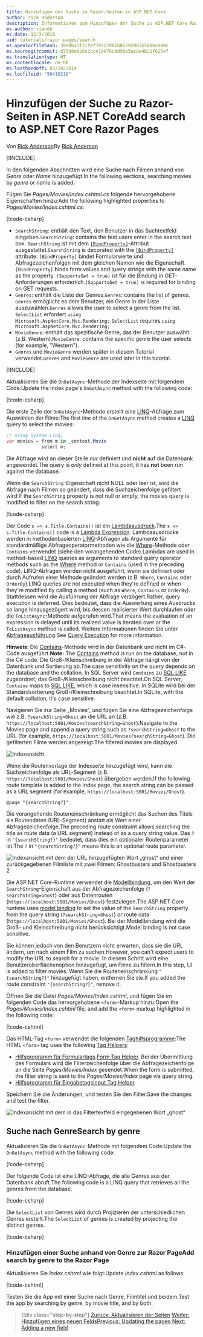 ```yaml
---
title: Hinzufügen der Suche zu Razor-Seiten in ASP.NET Core
author: rick-anderson
description: Informationen zum Hinzufügen der Suche zu ASP.NET Core Razor Pages
ms.author: riande
ms.date: 12/3/2018
uid: tutorials/razor-pages/search
ms.openlocfilehash: 3900b33f31fef79327d01b0579208355b0bce90c
ms.sourcegitcommit: d75d8eb26c2cce19876c8d5b65ac8a4b21f625ef
ms.translationtype: HT
ms.contentlocale: de-DE
ms.lasthandoff: 02/19/2019
ms.locfileid: "56410218"
---
```

# <a name="add-search-to-aspnet-core-razor-pages"></a><span data-ttu-id="9ceb5-103">Hinzufügen der Suche zu Razor-Seiten in ASP.NET Core</span><span class="sxs-lookup"><span data-stu-id="9ceb5-103">Add search to ASP.NET Core Razor Pages</span></span>

<span data-ttu-id="9ceb5-104">Von [Rick Anderson](https://twitter.com/RickAndMSFT)</span><span class="sxs-lookup"><span data-stu-id="9ceb5-104">By [Rick Anderson](https://twitter.com/RickAndMSFT)</span></span>

[!INCLUDE[](~/includes/rp/download.md)]

<span data-ttu-id="9ceb5-105">In den folgenden Abschnitten wird eine Suche nach Filmen anhand von *Genre* oder *Name* hinzugefügt.</span><span class="sxs-lookup"><span data-stu-id="9ceb5-105">In the following sections, searching movies by *genre* or *name* is added.</span></span>

<span data-ttu-id="9ceb5-106">Fügen Sie *Pages/Movies/Index.cshtml.cs* folgende hervorgehobene Eigenschaften hinzu:</span><span class="sxs-lookup"><span data-stu-id="9ceb5-106">Add the following highlighted properties to *Pages/Movies/Index.cshtml.cs*:</span></span>

[!code-csharp[](razor-pages-start/sample/RazorPagesMovie22/Pages/Movies/Index.cshtml.cs?name=snippet_newProps&highlight=11-999)]

* <span data-ttu-id="9ceb5-107">`SearchString`: enthält den Text, den Benutzer in das Suchtextfeld eingeben.</span><span class="sxs-lookup"><span data-stu-id="9ceb5-107">`SearchString`: contains the text users enter in the search text box.</span></span> <span data-ttu-id="9ceb5-108">`SearchString` ist mit dem [`[BindProperty]`](/dotnet/api/microsoft.aspnetcore.mvc.bindpropertyattribute)-Attribut ausgestattet.</span><span class="sxs-lookup"><span data-stu-id="9ceb5-108">`SearchString` is decorated with the [`[BindProperty]`](/dotnet/api/microsoft.aspnetcore.mvc.bindpropertyattribute) attribute.</span></span> <span data-ttu-id="9ceb5-109">`[BindProperty]` bindet Formularwerte und Abfragezeichenfolgen mit dem gleichen Namen wie die Eigenschaft.</span><span class="sxs-lookup"><span data-stu-id="9ceb5-109">`[BindProperty]` binds form values and query strings with the same name as the property.</span></span> <span data-ttu-id="9ceb5-110">`(SupportsGet = true)` ist für die Bindung in GET-Anforderungen erforderlich.</span><span class="sxs-lookup"><span data-stu-id="9ceb5-110">`(SupportsGet = true)` is required for binding on GET requests.</span></span>
* <span data-ttu-id="9ceb5-111">`Genres`: enthält die Liste der Genres.</span><span class="sxs-lookup"><span data-stu-id="9ceb5-111">`Genres`: contains the list of genres.</span></span> <span data-ttu-id="9ceb5-112">`Genres` ermöglicht es dem Benutzer, ein Genre in der Liste auszuwählen.</span><span class="sxs-lookup"><span data-stu-id="9ceb5-112">`Genres` allows the user to select a genre from the list.</span></span> <span data-ttu-id="9ceb5-113">`SelectList` erfordert `using Microsoft.AspNetCore.Mvc.Rendering;`.</span><span class="sxs-lookup"><span data-stu-id="9ceb5-113">`SelectList` requires `using Microsoft.AspNetCore.Mvc.Rendering;`</span></span>
* <span data-ttu-id="9ceb5-114">`MovieGenre`: enthält das spezifische Genre, das der Benutzer auswählt (z.B. Western).</span><span class="sxs-lookup"><span data-stu-id="9ceb5-114">`MovieGenre`: contains the specific genre the user selects (for example, "Western").</span></span>
* <span data-ttu-id="9ceb5-115">`Genres` und `MovieGenre` werden später in diesem Tutorial verwendet.</span><span class="sxs-lookup"><span data-stu-id="9ceb5-115">`Genres` and `MovieGenre` are used later in this tutorial.</span></span>

[!INCLUDE[](~/includes/bind-get.md)]

<span data-ttu-id="9ceb5-116">Aktualisieren Sie die `OnGetAsync`-Methode der Indexseite mit folgendem Code:</span><span class="sxs-lookup"><span data-stu-id="9ceb5-116">Update the Index page's `OnGetAsync` method with the following code:</span></span>

[!code-csharp[](razor-pages-start/sample/RazorPagesMovie22/Pages/Movies/Index.cshtml.cs?name=snippet_1stSearch)]

<span data-ttu-id="9ceb5-117">Die erste Zeile der `OnGetAsync`-Methode erstellt eine [LINQ](/dotnet/csharp/programming-guide/concepts/linq/)-Abfrage zum Auswählen der Filme:</span><span class="sxs-lookup"><span data-stu-id="9ceb5-117">The first line of the `OnGetAsync` method creates a [LINQ](/dotnet/csharp/programming-guide/concepts/linq/) query to select the movies:</span></span>

```csharp
// using System.Linq;
var movies = from m in _context.Movie
             select m;
```

<span data-ttu-id="9ceb5-118">Die Abfrage wird an dieser Stelle *nur* definiert und **nicht** auf die Datenbank angewendet.</span><span class="sxs-lookup"><span data-stu-id="9ceb5-118">The query is *only* defined at this point, it has **not** been run against the database.</span></span>

<span data-ttu-id="9ceb5-119">Wenn die `SearchString`-Eigenschaft nicht NULL oder leer ist, wird die Abfrage nach Filmen so geändert, dass die Suchzeichenfolge gefiltert wird:</span><span class="sxs-lookup"><span data-stu-id="9ceb5-119">If the `SearchString` property is not null or empty, the movies query is modified to filter on the search string:</span></span>

[!code-csharp[](razor-pages-start/sample/RazorPagesMovie22/Pages/Movies/Index.cshtml.cs?name=snippet_SearchNull)]

<span data-ttu-id="9ceb5-120">Der Code `s => s.Title.Contains()` ist ein [Lambdaausdruck](/dotnet/csharp/programming-guide/statements-expressions-operators/lambda-expressions).</span><span class="sxs-lookup"><span data-stu-id="9ceb5-120">The `s => s.Title.Contains()` code is a [Lambda Expression](/dotnet/csharp/programming-guide/statements-expressions-operators/lambda-expressions).</span></span> <span data-ttu-id="9ceb5-121">Lambdaausdrücke werden in methodenbasierten [LINQ](/dotnet/csharp/programming-guide/concepts/linq/)-Abfragen als Argumente für standardmäßige Abfrageoperatormethoden wie die [Where](/dotnet/csharp/programming-guide/concepts/linq/query-syntax-and-method-syntax-in-linq)-Methode oder `Contains` verwendet (siehe den vorangehenden Code).</span><span class="sxs-lookup"><span data-stu-id="9ceb5-121">Lambdas are used in method-based [LINQ](/dotnet/csharp/programming-guide/concepts/linq/) queries as arguments to standard query operator methods such as the [Where](/dotnet/csharp/programming-guide/concepts/linq/query-syntax-and-method-syntax-in-linq) method or `Contains` (used in the preceding code).</span></span> <span data-ttu-id="9ceb5-122">LINQ-Abfragen werden nicht ausgeführt, wenn sie definiert oder durch Aufrufen einer Methode geändert werden (z.B. `Where`, `Contains` oder `OrderBy`).</span><span class="sxs-lookup"><span data-stu-id="9ceb5-122">LINQ queries are not executed when they're defined or when they're modified by calling a method (such as `Where`, `Contains`  or `OrderBy`).</span></span> <span data-ttu-id="9ceb5-123">Stattdessen wird die Ausführung der Abfrage verzögert.</span><span class="sxs-lookup"><span data-stu-id="9ceb5-123">Rather, query execution is deferred.</span></span> <span data-ttu-id="9ceb5-124">Dies bedeutet, dass die Auswertung eines Ausdrucks so lange hinausgezögert wird, bis dessen realisierter Wert durchlaufen oder die `ToListAsync`-Methode aufgerufen wird.</span><span class="sxs-lookup"><span data-stu-id="9ceb5-124">That means the evaluation of an expression is delayed until its realized value is iterated over or the `ToListAsync` method is called.</span></span> <span data-ttu-id="9ceb5-125">Weitere Informationen finden Sie unter [Abfrageausführung](/dotnet/framework/data/adonet/ef/language-reference/query-execution).</span><span class="sxs-lookup"><span data-stu-id="9ceb5-125">See [Query Execution](/dotnet/framework/data/adonet/ef/language-reference/query-execution) for more information.</span></span>

<span data-ttu-id="9ceb5-126">**Hinweis**: Die [Contains](/dotnet/api/system.data.objects.dataclasses.entitycollection-1.contains)-Methode wird in der Datenbank und nicht im C#-Code ausgeführt.</span><span class="sxs-lookup"><span data-stu-id="9ceb5-126">**Note:** The [Contains](/dotnet/api/system.data.objects.dataclasses.entitycollection-1.contains) method is run on the database, not in the C# code.</span></span> <span data-ttu-id="9ceb5-127">Die Groß-/Kleinschreibung in der Abfrage hängt von der Datenbank und Sortierung ab.</span><span class="sxs-lookup"><span data-stu-id="9ceb5-127">The case sensitivity on the query depends on the database and the collation.</span></span> <span data-ttu-id="9ceb5-128">In SQL Server wird `Contains` zu [SQL LIKE](/sql/t-sql/language-elements/like-transact-sql) zugeordnet, das Groß-/Kleinschreibung nicht beachtet.</span><span class="sxs-lookup"><span data-stu-id="9ceb5-128">On SQL Server, `Contains` maps to [SQL LIKE](/sql/t-sql/language-elements/like-transact-sql), which is case insensitive.</span></span> <span data-ttu-id="9ceb5-129">In SQLite wird bei der Standardsortierung Groß-/Kleinschreibung beachtet.</span><span class="sxs-lookup"><span data-stu-id="9ceb5-129">In SQLite, with the default collation, it's case sensitive.</span></span>

<span data-ttu-id="9ceb5-130">Navigieren Sie zur Seite „Movies“, und fügen Sie eine Abfragezeichenfolge wie z.B. `?searchString=Ghost` an die URL an (z.B. `https://localhost:5001/Movies?searchString=Ghost`).</span><span class="sxs-lookup"><span data-stu-id="9ceb5-130">Navigate to the Movies page and append a query string such as `?searchString=Ghost` to the URL (for example, `https://localhost:5001/Movies?searchString=Ghost`).</span></span> <span data-ttu-id="9ceb5-131">Die gefilterten Filme werden angezeigt.</span><span class="sxs-lookup"><span data-stu-id="9ceb5-131">The filtered movies are displayed.</span></span>

![Indexansicht](search/_static/ghost.png)

<span data-ttu-id="9ceb5-133">Wenn die Routenvorlage der Indexseite hinzugefügt wird, kann die Suchzeichenfolge als URL-Segment (z.B. `https://localhost:5001/Movies/Ghost`) übergeben werden.</span><span class="sxs-lookup"><span data-stu-id="9ceb5-133">If the following route template is added to the Index page, the search string can be passed as a URL segment (for example, `https://localhost:5001/Movies/Ghost`).</span></span>

```cshtml
@page "{searchString?}"
```

<span data-ttu-id="9ceb5-134">Die vorangehende Routeneinschränkung ermöglicht das Suchen des Titels als Routendaten (URL-Segment) anstatt als Wert einer Abfragezeichenfolge.</span><span class="sxs-lookup"><span data-stu-id="9ceb5-134">The preceding route constraint allows searching the title as route data (a URL segment) instead of as a query string value.</span></span>  <span data-ttu-id="9ceb5-135">Das `?` in `"{searchString?}"` bedeutet, dass dies ein optionaler Routenparameter ist.</span><span class="sxs-lookup"><span data-stu-id="9ceb5-135">The `?` in `"{searchString?}"` means this is an optional route parameter.</span></span>

![Indexansicht mit dem der URL hinzugefügten Wort „ghost“ und einer zurückgegebenen Filmliste mit zwei Filmen: Ghostbusters und Ghostbusters 2](search/_static/g2.png)

<span data-ttu-id="9ceb5-137">Die ASP.NET Core-Runtime verwendet die [Modellbindung](xref:mvc/models/model-binding), um den Wert der `SearchString`-Eigenschaft aus der Abfragezeichenfolge (`?searchString=Ghost`) oder aus Datenrouten (`https://localhost:5001/Movies/Ghost`) festzulegen.</span><span class="sxs-lookup"><span data-stu-id="9ceb5-137">The ASP.NET Core runtime uses [model binding](xref:mvc/models/model-binding) to set the value of the `SearchString` property from the query string (`?searchString=Ghost`) or route data (`https://localhost:5001/Movies/Ghost`).</span></span> <span data-ttu-id="9ceb5-138">Bei der Modellbindung wird die Groß- und Kleinschreibung nicht berücksichtigt.</span><span class="sxs-lookup"><span data-stu-id="9ceb5-138">Model binding is not case sensitive.</span></span>

<span data-ttu-id="9ceb5-139">Sie können jedoch von den Benutzern nicht erwarten, dass sie die URL ändern, um nach einem Film zu suchen.</span><span class="sxs-lookup"><span data-stu-id="9ceb5-139">However, you can't expect users to modify the URL to search for a movie.</span></span> <span data-ttu-id="9ceb5-140">In diesem Schritt wird eine Benutzeroberflächenoption hinzugefügt, um Filme zu filtern.</span><span class="sxs-lookup"><span data-stu-id="9ceb5-140">In this step, UI is added to filter movies.</span></span> <span data-ttu-id="9ceb5-141">Wenn Sie die Routeneinschränkung `"{searchString?}"` hinzugefügt haben, entfernen Sie sie.</span><span class="sxs-lookup"><span data-stu-id="9ceb5-141">If you added the route constraint `"{searchString?}"`, remove it.</span></span>

<span data-ttu-id="9ceb5-142">Öffnen Sie die Datei *Pages/Movies/Index.cshtml*, und fügen Sie im folgenden Code das hervorgehobene `<form>`-Markup hinzu:</span><span class="sxs-lookup"><span data-stu-id="9ceb5-142">Open the *Pages/Movies/Index.cshtml* file, and add the `<form>` markup highlighted in the following code:</span></span>

[!code-cshtml[](razor-pages-start/sample/RazorPagesMovie22/Pages/Movies/Index2.cshtml?highlight=14-19&range=1-22)]

<span data-ttu-id="9ceb5-143">Das HTML-Tag `<form>` verwendet die folgenden [Taghilfsprogramme](xref:mvc/views/tag-helpers/intro):</span><span class="sxs-lookup"><span data-stu-id="9ceb5-143">The HTML `<form>` tag uses the following [Tag Helpers](xref:mvc/views/tag-helpers/intro):</span></span>

* <span data-ttu-id="9ceb5-144">[Hilfsprogramm für Formulartags](xref:mvc/views/working-with-forms#the-form-tag-helper).</span><span class="sxs-lookup"><span data-stu-id="9ceb5-144">[Form Tag Helper](xref:mvc/views/working-with-forms#the-form-tag-helper).</span></span> <span data-ttu-id="9ceb5-145">Bei der Übermittlung des Formulars wird die Filterzeichenfolge über die Abfragezeichenfolge an die Seite *Pages/Movies/Index* gesendet.</span><span class="sxs-lookup"><span data-stu-id="9ceb5-145">When the form is submitted, the filter string is sent to the *Pages/Movies/Index* page via query string.</span></span>
* [<span data-ttu-id="9ceb5-146">Hilfsprogramm für Eingabetags</span><span class="sxs-lookup"><span data-stu-id="9ceb5-146">Input Tag Helper</span></span>](xref:mvc/views/working-with-forms#the-input-tag-helper)

<span data-ttu-id="9ceb5-147">Speichern Sie die Änderungen, und testen Sie den Filter.</span><span class="sxs-lookup"><span data-stu-id="9ceb5-147">Save the changes and test the filter.</span></span>

![Indexansicht mit dem in das Filtertextfeld eingegebenen Wort „ghost“](search/_static/filter.png)

## <a name="search-by-genre"></a><span data-ttu-id="9ceb5-149">Suche nach Genre</span><span class="sxs-lookup"><span data-stu-id="9ceb5-149">Search by genre</span></span>

<span data-ttu-id="9ceb5-150">Aktualisieren Sie die `OnGetAsync`-Methode mit folgendem Code:</span><span class="sxs-lookup"><span data-stu-id="9ceb5-150">Update the `OnGetAsync` method with the following code:</span></span>

[!code-csharp[](razor-pages-start/sample/RazorPagesMovie22/Pages/Movies/Index.cshtml.cs?name=snippet_SearchGenre)]

<span data-ttu-id="9ceb5-151">Der folgende Code ist eine LINQ-Abfrage, die alle Genres aus der Datenbank abruft.</span><span class="sxs-lookup"><span data-stu-id="9ceb5-151">The following code is a LINQ query that retrieves all the genres from the database.</span></span>

[!code-csharp[](razor-pages-start/sample/RazorPagesMovie22/Pages/Movies/Index.cshtml.cs?name=snippet_LINQ)]

<span data-ttu-id="9ceb5-152">Die `SelectList` von Genres wird durch Projizieren der unterschiedlichen Genres erstellt.</span><span class="sxs-lookup"><span data-stu-id="9ceb5-152">The `SelectList` of genres is created by projecting the distinct genres.</span></span>

[!code-csharp[](razor-pages-start/sample/RazorPagesMovie22/Pages/Movies/Index.cshtml.cs?name=snippet_SelectList)]

### <a name="add-search-by-genre-to-the-razor-page"></a><span data-ttu-id="9ceb5-153">Hinzufügen einer Suche anhand von Genre zur Razor Page</span><span class="sxs-lookup"><span data-stu-id="9ceb5-153">Add search by genre to the Razor Page</span></span>

<span data-ttu-id="9ceb5-154">Aktualisieren Sie *Index.cshtml* wie folgt:</span><span class="sxs-lookup"><span data-stu-id="9ceb5-154">Update *Index.cshtml* as follows:</span></span>

[!code-cshtml[](razor-pages-start/sample/RazorPagesMovie22/Pages/Movies/IndexFormGenreNoRating.cshtml?highlight=16-18&range=1-26)]

<span data-ttu-id="9ceb5-155">Testen Sie die App mit einer Suche nach Genre, Filmtitel und beidem.</span><span class="sxs-lookup"><span data-stu-id="9ceb5-155">Test the app by searching by genre, by movie title, and by both.</span></span>

> [!div class="step-by-step"]
> <span data-ttu-id="9ceb5-156">[Zurück: Aktualisieren der Seiten](xref:tutorials/razor-pages/da1)
> [Weiter: Hinzufügen eines neuen Felds](xref:tutorials/razor-pages/new-field)</span><span class="sxs-lookup"><span data-stu-id="9ceb5-156">[Previous: Updating the pages](xref:tutorials/razor-pages/da1)
[Next: Adding a new field](xref:tutorials/razor-pages/new-field)</span></span>
